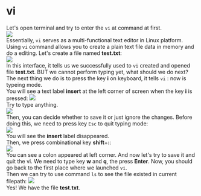 # vi
Let's open terminal and try to enter the `vi` at command at first.  
![](/image/vi/vi_1.png)  
Essentially, `vi` serves as a multi-functional text editor in Linux platform.  
Using `vi` command allows you to create a plain text file data in memory and do a editing. Let's create a file named **test.txt**:  
![](/image/vi/vi_2.png)  
In this interface, it tells us we successfully used to `vi` created and opened file **test.txt**. BUT we cannot perform typing yet, what should we do next?  
The next thing we do is to press the key **i** on keyboard, it tells `vi` : now is typeing mode.  
You will see a text label **insert** at the left corner of screen when the key **i** is pressed:
![](/image/vi/vi_3.png)  
Try to type anything.  
![](/image/vi/vi_4.png)  
Then, you can decide whether to save it or just ignore the changes. Before doing this, we need to press key `Esc` to quit typing mode:  
![](/image/vi/vi_5.png)  
You will see the **insert** label disappeared.  
Then, we press combinational key **shift**+**:**:  
![](/image/vi/vi_6.png)  
You can see a colon appeared at left corner. And now let's try to save it and quit the vi. We need to type key **w** and **q**, the press **Enter**. Now, you should go back to the first place where we launched `vi`.  
Then we can try to use command 	`ls` to see the file existed in current filepath:
![](/image/vi/vi_7.png)  
Yes! We have the file **test.txt**.
